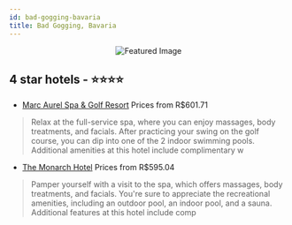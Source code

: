 ```yaml
---
id: bad-gogging-bavaria
title: Bad Gogging, Bavaria
---
```


<center><img src="https://i.travelapi.com/hotels/1000000/860000/851600/851517/c1cab30f_z.jpg" alt="Featured Image" /></center>


##  4 star hotels - ⭐️⭐️⭐️⭐️

-    [Marc Aurel Spa & Golf Resort](https://us.hurb.com/hotels/bad-gogging/marc-aurel-spa-golf-resort-JNP-JP257325?cmp=18055) Prices from R$601.71
   > Relax at the full-service spa, where you can enjoy massages, body treatments, and facials. After practicing your swing on the golf course, you can dip into one of the 2 indoor swimming pools. Additional amenities at this hotel include complimentary w
-    [The Monarch Hotel](https://us.hurb.com/hotels/bad-gogging/the-monarch-hotel-JNP-JP304625?cmp=18055) Prices from R$595.04
   > Pamper yourself with a visit to the spa, which offers massages, body treatments, and facials. You're sure to appreciate the recreational amenities, including an outdoor pool, an indoor pool, and a sauna. Additional features at this hotel include comp

